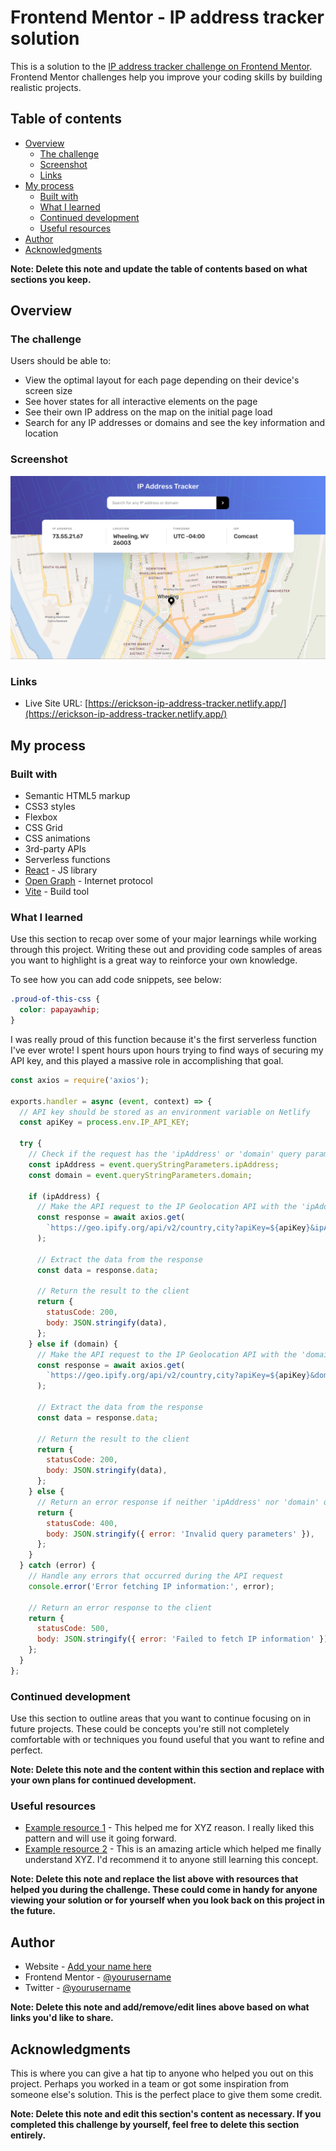 # Frontend Mentor - IP address tracker solution

This is a solution to the [IP address tracker challenge on Frontend Mentor](https://www.frontendmentor.io/challenges/ip-address-tracker-I8-0yYAH0). Frontend Mentor challenges help you improve your coding skills by building realistic projects. 

## Table of contents

- [Overview](#overview)
  - [The challenge](#the-challenge)
  - [Screenshot](#screenshot)
  - [Links](#links)
- [My process](#my-process)
  - [Built with](#built-with)
  - [What I learned](#what-i-learned)
  - [Continued development](#continued-development)
  - [Useful resources](#useful-resources)
- [Author](#author)
- [Acknowledgments](#acknowledgments)

**Note: Delete this note and update the table of contents based on what sections you keep.**

## Overview

### The challenge

Users should be able to:

- View the optimal layout for each page depending on their device's screen size
- See hover states for all interactive elements on the page
- See their own IP address on the map on the initial page load
- Search for any IP addresses or domains and see the key information and location

### Screenshot

![Desktop design preview for the IP Address Tracker app](./public/screenshots/large-viewport.png)

### Links

- Live Site URL: [https://erickson-ip-address-tracker.netlify.app/](https://erickson-ip-address-tracker.netlify.app/)

## My process

### Built with

- Semantic HTML5 markup
- CSS3 styles
- Flexbox
- CSS Grid
- CSS animations
- 3rd-party APIs
- Serverless functions
- [React](https://reactjs.org/) - JS library
- [Open Graph](https://ogp.me/) - Internet protocol
- [Vite](https://vitejs.dev/) - Build tool

### What I learned

Use this section to recap over some of your major learnings while working through this project. Writing these out and providing code samples of areas you want to highlight is a great way to reinforce your own knowledge.

To see how you can add code snippets, see below:

```css
.proud-of-this-css {
  color: papayawhip;
}
```


I was really proud of this function because it's the first serverless function I've ever wrote! I spent hours upon hours trying to find ways of securing my API key, and this played a massive role in accomplishing that goal.
```js
const axios = require('axios');

exports.handler = async (event, context) => {
  // API key should be stored as an environment variable on Netlify
  const apiKey = process.env.IP_API_KEY;

  try {
    // Check if the request has the 'ipAddress' or 'domain' query parameter
    const ipAddress = event.queryStringParameters.ipAddress;
    const domain = event.queryStringParameters.domain;

    if (ipAddress) {
      // Make the API request to the IP Geolocation API with the 'ipAddress' parameter
      const response = await axios.get(
        `https://geo.ipify.org/api/v2/country,city?apiKey=${apiKey}&ipAddress=${ipAddress}`
      );

      // Extract the data from the response
      const data = response.data;

      // Return the result to the client
      return {
        statusCode: 200,
        body: JSON.stringify(data),
      };
    } else if (domain) {
      // Make the API request to the IP Geolocation API with the 'domain' parameter
      const response = await axios.get(
        `https://geo.ipify.org/api/v2/country,city?apiKey=${apiKey}&domain=${domain}`
      );

      // Extract the data from the response
      const data = response.data;

      // Return the result to the client
      return {
        statusCode: 200,
        body: JSON.stringify(data),
      };
    } else {
      // Return an error response if neither 'ipAddress' nor 'domain' query parameter is provided
      return {
        statusCode: 400,
        body: JSON.stringify({ error: 'Invalid query parameters' }),
      };
    }
  } catch (error) {
    // Handle any errors that occurred during the API request
    console.error('Error fetching IP information:', error);

    // Return an error response to the client
    return {
      statusCode: 500,
      body: JSON.stringify({ error: 'Failed to fetch IP information' }),
    };
  }
};
```

### Continued development

Use this section to outline areas that you want to continue focusing on in future projects. These could be concepts you're still not completely comfortable with or techniques you found useful that you want to refine and perfect.

**Note: Delete this note and the content within this section and replace with your own plans for continued development.**

### Useful resources

- [Example resource 1](https://www.example.com) - This helped me for XYZ reason. I really liked this pattern and will use it going forward.
- [Example resource 2](https://www.example.com) - This is an amazing article which helped me finally understand XYZ. I'd recommend it to anyone still learning this concept.

**Note: Delete this note and replace the list above with resources that helped you during the challenge. These could come in handy for anyone viewing your solution or for yourself when you look back on this project in the future.**

## Author

- Website - [Add your name here](https://www.your-site.com)
- Frontend Mentor - [@yourusername](https://www.frontendmentor.io/profile/yourusername)
- Twitter - [@yourusername](https://www.twitter.com/yourusername)

**Note: Delete this note and add/remove/edit lines above based on what links you'd like to share.**

## Acknowledgments

This is where you can give a hat tip to anyone who helped you out on this project. Perhaps you worked in a team or got some inspiration from someone else's solution. This is the perfect place to give them some credit.

**Note: Delete this note and edit this section's content as necessary. If you completed this challenge by yourself, feel free to delete this section entirely.**
